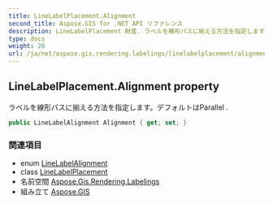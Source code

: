 ```yaml
---
title: LineLabelPlacement.Alignment
second_title: Aspose.GIS for .NET API リファレンス
description: LineLabelPlacement 財産. ラベルを線形パスに揃える方法を指定しますデフォルトはParallel .
type: docs
weight: 20
url: /ja/net/aspose.gis.rendering.labelings/linelabelplacement/alignment/
---
```

## LineLabelPlacement.Alignment property

ラベルを線形パスに揃える方法を指定します。デフォルトはParallel .

```csharp
public LineLabelAlignment Alignment { get; set; }
```

### 関連項目

* enum [LineLabelAlignment](../../linelabelalignment/)
* class [LineLabelPlacement](../)
* 名前空間 [Aspose.Gis.Rendering.Labelings](../../linelabelplacement/)
* 組み立て [Aspose.GIS](../../../)


